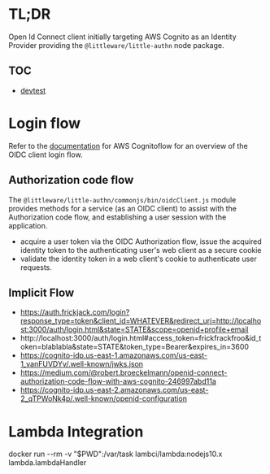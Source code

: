 # TL;DR

Open Id Connect client initially targeting AWS Cognito as an Identity Provider providing the `@littleware/little-authn` node package.

## TOC

* [devtest](Notes/howto/devTest.md)


# Login flow

Refer to the [documentation](https://docs.aws.amazon.com/cognito/latest/developerguide/cognito-userpools-server-contract-reference.html) for AWS Cognitoflow for an overview of the OIDC client login flow.

## Authorization code flow

The `@littleware/little-authn/commonjs/bin/oidcClient.js` module provides methods for
a service (as an OIDC client) to assist with 
the Authorization code flow, and establishing
a user session with the application.
* acquire a user token via the OIDC Authorization flow, 
issue the acquired identity token to the
authenticating user's web client as a secure cookie
* validate the identity token in a web client's cookie to authenticate user requests.  


## Implicit Flow

* https://auth.frickjack.com/login?response_type=token&client_id=WHATEVER&redirect_uri=http://localhost:3000/auth/login.html&state=STATE&scope=openid+profile+email
* http://localhost:3000/auth/login.html#access_token=frickfrackfroo&id_token=blablabla&state=STATE&token_type=Bearer&expires_in=3600
* https://cognito-idp.us-east-1.amazonaws.com/us-east-1_yanFUVDYv/.well-known/jwks.json
* https://medium.com/@robert.broeckelmann/openid-connect-authorization-code-flow-with-aws-cognito-246997abd11a
* https://cognito-idp.us-east-2.amazonaws.com/us-east-2_qTPWoNk4p/.well-known/openid-configuration

# Lambda Integration

docker run --rm -v "$PWD":/var/task lambci/lambda:nodejs10.x lambda.lambdaHandler

